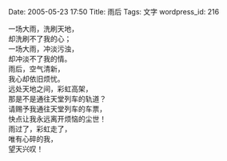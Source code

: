 Date: 2005-05-23 17:50
Title: 雨后
Tags: 文字
wordpress_id: 216

一场大雨，洗刷天地，  
却洗刷不了我的心；  
一场大雨，冲淡污浊，  
却冲淡不了我的情。  
雨后，空气清新，  
我心却依旧烦忧。  
远处天地之间，彩虹高架，  
那是不是通往天堂列车的轨道？  
请赐予我通往天堂列车的车票，  
快点让我永远离开烦恼的尘世！  
雨过了，彩虹走了，  
唯有心碎的我，  
望天兴叹！  

